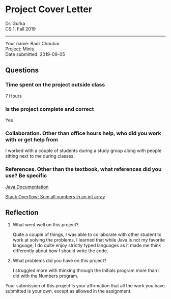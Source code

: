 # Project Cover Letter

Dr. Gurka \
CS 1, Fall 2019

---

Your name: Badr Choubai \
Project: Minis \
Date submitted: 2019-09-05

## Questions

### Time spent on the project outside class

7 Hours

### Is the project complete and correct

Yes

### Collaboration. Other than office hours help, who did you work with or get help from

I worked with a couple of students during a study group along with people sitting next to me during classes.

### References.  Other than the textbook, what references did you use?  Be specific

[Java Documentation](https://docs.oracle.com/javase/7/docs/api/)

[Stack Overflow: Sum all numbers in an int array](https://stackoverflow.com/questions/9813573/how-to-perform-a-sum-of-an-int-array)

## Reflection

1. What went well on this project?

    Quite a couple of things, I was able to collaborate with other student to work at solving the problems, I learned that while Java is not my favorite language, I do quite enjoy strictly typed languages as it made me think differently about how I should write the code.

2. What problems did you have on this project?

    I struggled more with thinking through the Initials program more than I did with the Numbers program.

Your submission of this project is your affirmation that all the work you have submitted is your own, except as allowed in the assignment.
